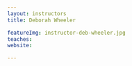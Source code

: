 ```yaml
---
layout: instructors
title: Deborah Wheeler

featureImg: instructor-deb-wheeler.jpg
teaches:
website:

---
```

